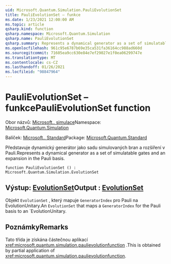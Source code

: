 ```yaml
---
uid: Microsoft.Quantum.Simulation.PauliEvolutionSet
title: PauliEvolutionSet – funkce
ms.date: 1/23/2021 12:00:00 AM
ms.topic: article
qsharp.kind: function
qsharp.namespace: Microsoft.Quantum.Simulation
qsharp.name: PauliEvolutionSet
qsharp.summary: Represents a dynamical generator as a set of simulatable gates and an expansion in the Pauli basis.
ms.openlocfilehash: 961c95e6787b69e35ca531fa36164cc988ad660d
ms.sourcegitcommit: 71605ea9cc630e84e7ef29027e1f0ea06299747e
ms.translationtype: MT
ms.contentlocale: cs-CZ
ms.lasthandoff: 01/26/2021
ms.locfileid: "98847964"
---
```

# <a name="paulievolutionset-function"></a><span data-ttu-id="4c94f-102">PauliEvolutionSet – funkce</span><span class="sxs-lookup"><span data-stu-id="4c94f-102">PauliEvolutionSet function</span></span>

<span data-ttu-id="4c94f-103">Obor názvů: [Microsoft.. simulace](xref:Microsoft.Quantum.Simulation)</span><span class="sxs-lookup"><span data-stu-id="4c94f-103">Namespace: [Microsoft.Quantum.Simulation](xref:Microsoft.Quantum.Simulation)</span></span>

<span data-ttu-id="4c94f-104">Balíček: [Microsoft.. Standard](https://nuget.org/packages/Microsoft.Quantum.Standard)</span><span class="sxs-lookup"><span data-stu-id="4c94f-104">Package: [Microsoft.Quantum.Standard](https://nuget.org/packages/Microsoft.Quantum.Standard)</span></span>


<span data-ttu-id="4c94f-105">Představuje dynamický generátor jako sadu simulovaných bran a rozšíření v Pauli.</span><span class="sxs-lookup"><span data-stu-id="4c94f-105">Represents a dynamical generator as a set of simulatable gates and an expansion in the Pauli basis.</span></span>

```qsharp
function PauliEvolutionSet () : Microsoft.Quantum.Simulation.EvolutionSet
```


## <a name="output--evolutionset"></a><span data-ttu-id="4c94f-106">Výstup: [EvolutionSet](xref:Microsoft.Quantum.Simulation.EvolutionSet)</span><span class="sxs-lookup"><span data-stu-id="4c94f-106">Output : [EvolutionSet](xref:Microsoft.Quantum.Simulation.EvolutionSet)</span></span>

<span data-ttu-id="4c94f-107">Objekt `EvolutionSet` , který mapuje `GeneratorIndex` pro Pauli na EvolutionUnitary.</span><span class="sxs-lookup"><span data-stu-id="4c94f-107">An `EvolutionSet` that maps a `GeneratorIndex` for the Pauli basis to an \`EvolutionUnitary.</span></span>

## <a name="remarks"></a><span data-ttu-id="4c94f-108">Poznámky</span><span class="sxs-lookup"><span data-stu-id="4c94f-108">Remarks</span></span>

<span data-ttu-id="4c94f-109">Tato třída je získána částečnou aplikací <xref:microsoft.quantum.simulation.paulievolutionfunction> .</span><span class="sxs-lookup"><span data-stu-id="4c94f-109">This is obtained by partial application of <xref:microsoft.quantum.simulation.paulievolutionfunction>.</span></span>